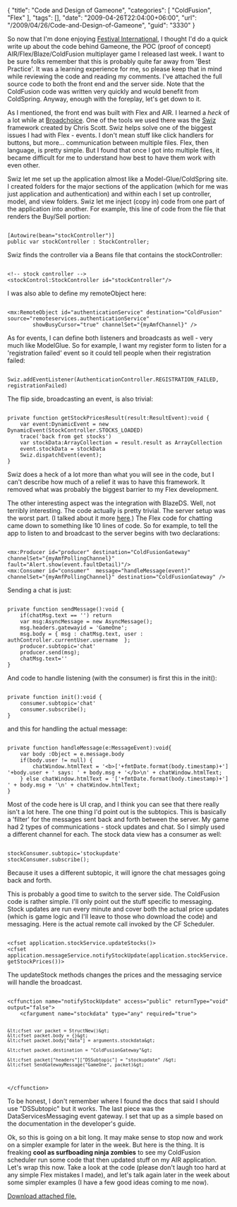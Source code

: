 {
	"title": "Code and Design of Gameone",
	"categories": [
		"ColdFusion",
		"Flex"
	],
	"tags": [],
	"date": "2009-04-26T22:04:00+06:00",
	"url": "/2009/04/26/Code-and-Design-of-Gameone",
	"guid": "3330"
}

So now that I'm done enjoying <a href="http://www.festivalinternational.com/site47.php">Festival International</a>, I thought I'd do a quick write up about the code behind Gameone, the POC (proof of concept) AIR/Flex/Blaze/ColdFusion multiplayer game I released last week. I want to be sure folks remember that this is probably quite far away from 'Best Practice'. It was a learning experience for me, so please keep that in mind while reviewing the code and reading my comments. I've attached the full source code to both the front end and the server side. Note that the ColdFusion code was written very quickly and would benefit from ColdSpring. Anyway, enough with the foreplay, let's get down to it.

As I mentioned, the front end was built with Flex and AIR. I learned a <i>heck</i> of a lot while at <a href="http://www.broadchoice.com">Broadchoice</a>. One of the tools we used there was the <a href="http://code.google.com/p/swizframework/">Swiz</a> framework created by Chris Scott. Swiz helps solve one of the biggest issues I had with Flex - events. I don't mean stuff like click handlers for buttons, but more... communication between multiple files. Flex, then language, is pretty simple. But I found that once I got into multiple files, it became difficult for me to understand how best to have them work with even other.

Swiz let me set up the application almost like a Model-Glue/ColdSpring site. I created folders for the major sections of the application (which for me was just application and authentication) and within each I set up controller, model, and view folders. Swiz let me inject (copy in) code from one part of the application into another. For example, this line of code from the file that renders the Buy/Sell portion:

<code>
[Autowire(bean="stockController")]
public var stockController : StockController;
</code>

Swiz finds the controller via a Beans file that contains the stockController:

<code>
&lt;!-- stock controller --&gt;
&lt;stockControl:StockController id="stockController"/&gt; 
</code>

I was also able to define my remoteObject here:

<code>
&lt;mx:RemoteObject id="authenticationService" destination="ColdFusion" source="remoteservices.authenticationService" 
		showBusyCursor="true" channelSet="{myAmfChannel}" /&gt;
</code>

As for events, I can define both listeners and broadcasts as well - very much like ModelGlue. So for example, I want my register form to listen for a 'registration failed' event so it could tell people when their registration failed:

<code>		Swiz.addEventListener(AuthenticationController.REGISTRATION_FAILED, registrationFailed)
</code>

The flip side, broadcasting an event, is also trivial:

<code>
private function getStockPricesResult(result:ResultEvent):void {
	var event:DynamicEvent = new DynamicEvent(StockController.STOCKS_LOADED)
	trace('back from get stocks')
	var stockData:ArrayCollection = result.result as ArrayCollection
	event.stockData = stockData
	Swiz.dispatchEvent(event);
}
</code>

Swiz does a heck of a lot more than what you will see in the code, but I can't describe how much of a relief it was to have this framework. It removed what was probably the biggest barrier to my Flex development. 

The other interesting aspect was the integration with BlazeDS. Well, not terribly interesting. The code actually is pretty trivial. The server setup was the worst part. (I talked about it more <a href="http://www.raymondcamden.com/index.cfm/2009/4/19/Have-you-installed-BlazeDS-with-ColdFusion">here</a>.) The Flex code for chatting came down to something like 10 lines of code. So for example, to tell the app to listen to and broadcast to the server begins with two declarations:

<code>
&lt;mx:Producer id="producer" destination="ColdFusionGateway" channelSet="{myAmfPollingChannel}" fault="Alert.show(event.faultDetail)"/&gt;
&lt;mx:Consumer id="consumer"  message="handleMessage(event)" channelSet="{myAmfPollingChannel}" destination="ColdFusionGateway" /&gt;
</code>

Sending a chat is just:

<code>
private function sendMessage():void {
	if(chatMsg.text == '') return
	var msg:AsyncMessage = new AsyncMessage();
	msg.headers.gatewayid = 'GameOne';
	msg.body = { msg : chatMsg.text, user : authController.currentUser.username  };
	producer.subtopic='chat'
	producer.send(msg);
	chatMsg.text=''
}
</code>

And code to handle listening (with the consumer) is first this in the init():

<code>
private function init():void {
	consumer.subtopic='chat'
 	consumer.subscribe();
}
</code>

and this for handling the actual message:

<code>
private function handleMessage(e:MessageEvent):void{
	var body :Object = e.message.body
	if(body.user != null) {
		chatWindow.htmlText = '&lt;b&gt;['+fmtDate.format(body.timestamp)+'] '+body.user + ' says: ' + body.msg + '&lt;/b&gt;\n' + chatWindow.htmlText;
	} else chatWindow.htmlText = '['+fmtDate.format(body.timestamp)+'] ' + body.msg + '\n' + chatWindow.htmlText;
}
</code>

Most of the code here is UI crap, and I think you can see that there really isn't a lot here. The one thing I'd point out is the subtopics. This is basically a 'filter' for the messages sent back and forth between the server. My game had 2 types of communications - stock updates and chat. So I simply used a different channel for each. The stock data view has a consumer as well:

<code>
stockConsumer.subtopic='stockupdate'
stockConsumer.subscribe();
</code>

Because it uses a different subtopic, it will ignore the chat messages going back and forth.

This is probably a good time to switch to the server side. The ColdFusion code is rather simple. I'll only point out the stuff specific to messaging. Stock updates are run every minute and cover both the actual price updates (which is game logic and I'll leave to those who download the code) and messaging. Here is the actual remote call invoked by the CF Scheduler. 

<code>
&lt;cfset application.stockService.updateStocks()&gt;
&lt;cfset application.messageService.notifyStockUpdate(application.stockService.getStockPrices())&gt;
</code>

The updateStock methods changes the prices and the messaging service will handle the broadcast.

<code>
&lt;cffunction name="notifyStockUpdate" access="public" returnType="void" output="false"&gt;
	&lt;cfargument name="stockdata" type="any" required="true"&gt;
	
	&lt;cfset var packet = StructNew()&gt; 
	&lt;cfset packet.body = {}&gt;
	&lt;cfset packet.body["data"] = arguments.stockdata&gt;
	
	&lt;cfset packet.destination = "ColdFusionGateway"&gt; 

	&lt;cfset packet["headers"]["DSSubtopic"] = "stockupdate" /&gt;
	&lt;cfset SendGatewayMessage("GameOne", packet)&gt; 

&lt;/cffunction&gt;
</code>

To be honest, I don't remember where I found the docs that said I should use "DSSubtopic" but it works. The last piece was the DataServicesMessaging event gateway. I set that up as a simple based on the documentation in the developer's guide. 

Ok, so this is going on a bit long. It may make sense to stop now and work on a simpler example for later in the week. But here is the thing. It is freaking <b>cool as surfboading ninja zombies</b> to see my ColdFusion scheduler run some code that then updated stuff on my AIR application. Let's wrap this now. Take a look at the code (please don't laugh too hard at any simple Flex mistakes I made), and let's talk again later in the week about some simpler examples (I have a few good ideas coming to me now).<p><a href='enclosures/E%3A%5Chosts%5Cwww%2Ecoldfusionjedi%2Ecom%5Cenclosures%2FGameOne%20Source%2Ezip'>Download attached file.</a></p>
